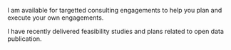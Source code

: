 I am available for targetted consulting engagements to help you plan
and execute your own engagements.

I have recently delivered feasibility studies and plans related to open data
publication.
